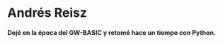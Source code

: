 <h1>Andrés Reisz</h1>
<h4>Dejé en la época del GW-BASIC y retomé hace un tiempo con Python.</h4>
<h4></h4>
<p></p>
